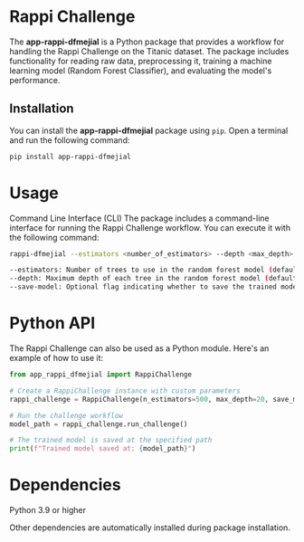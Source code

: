 
# Rappi Challenge

The **app-rappi-dfmejial** is a Python package that provides a workflow for handling the Rappi Challenge on the Titanic dataset. The package includes functionality for reading raw data, preprocessing it, training a machine learning model (Random Forest Classifier), and evaluating the model's performance.

## Installation

You can install the **app-rappi-dfmejial** package using `pip`. Open a terminal and run the following command:

```bash
pip install app-rappi-dfmejial
```

# Usage
Command Line Interface (CLI)
The package includes a command-line interface for running the Rappi Challenge workflow. You can execute it with the following command:

```bash
rappi-dfmejial --estimators <number_of_estimators> --depth <max_depth> [--save-model]
```
```bash
--estimators: Number of trees to use in the random forest model (default is 500).
--depth: Maximum depth of each tree in the random forest model (default is 20).
--save-model: Optional flag indicating whether to save the trained model.
```

# Python API
The Rappi Challenge can also be used as a Python module. Here's an example of how to use it:

```python
from app_rappi_dfmejial import RappiChallenge

# Create a RappiChallenge instance with custom parameters
rappi_challenge = RappiChallenge(n_estimators=500, max_depth=20, save_model=True)

# Run the challenge workflow
model_path = rappi_challenge.run_challenge()

# The trained model is saved at the specified path
print(f"Trained model saved at: {model_path}")
```

# Dependencies

Python 3.9 or higher

Other dependencies are automatically installed during package installation.

